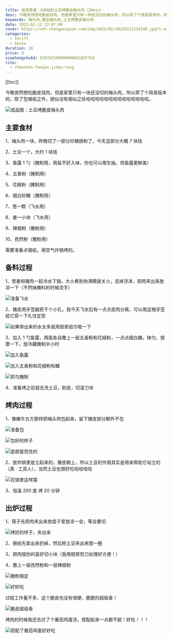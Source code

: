 ```yaml
---
title: 省钱菜谱：8块钱的土豆烤脆皮梅头肉（20min）
desc: 今晚突然想吃脆皮烧肉，但是家里只有一块还没切的梅头肉，所以弄了个简易版本的，除了包锡纸之外，貌似没有相似之处哈哈哈哈哈哈哈哈哈哈哈哈哈哈。
keywords: 梅头肉,脆皮梅头肉,土豆烤脆皮梅头肉
date: 2022-02-12 22:07:00
cover: https://cdn.chengpeiquan.com/img/2022/02/20220213234248.jpg?x-oss-process=image/interlace,1
categories:
  - thrift
  - bento
duration: 20
price: 8
xiaohongshuId: 6207bf29000000002103ff54
cite:
  - chaoshan-fanqie-jidan-tang
---
```


[[toc]]

今晚突然想吃脆皮烧肉，但是家里只有一块还没切的梅头肉，所以弄了个简易版本的，除了包锡纸之外，貌似没有相似之处哈哈哈哈哈哈哈哈哈哈哈哈哈哈。

![成品图：土豆烤脆皮梅头肉](https://cdn.chengpeiquan.com/img/2022/02/20220213234004.jpg?x-oss-process=image/interlace,1)

## 主要食材

1、梅头肉一块，昨晚切了一部分炒猪肠粉了，今天这部分大概 7 块钱

2、土豆一个，大约 1 块钱

3、鱼露 1 勺（腌制用，用盐不好入味，你也可以用生抽，但鱼露更鲜美）

4、五香粉（腌制用）

5、花椒粉（腌制用）

6、细白砂糖（腌制用）

7、葱一颗（飞水用）

8、姜一小块（飞水用）

9、辣椒粉（撒粉用）

10、孜然粉（撒粉用）

需要准备点锡纸，用空气炸锅烤的。

## 备料过程

1、葱姜和猪肉一起冷水下锅，大火煮到快沸腾就关火，去掉浮沫，把肉夹出来放凉一下（不然抹腌料的时候烫手）

![准备飞水](https://cdn.chengpeiquan.com/img/2022/02/20220213233953.jpg?x-oss-process=image/interlace,1)

2、猪皮用牙签戳若干个小孔，我今天飞水后有一点点皮肉分离，可以用这根牙签给它穿一下扎住定型

![如果带出来的水太多就用厨房纸巾吸一下](https://cdn.chengpeiquan.com/img/2022/02/20220213233954.jpg?x-oss-process=image/interlace,1)

3、加入 1 勺鱼露，两面各自撒上一层五香粉和花椒粉，一点点细白糖，抹匀，按摩一下，放冷藏腌制半小时

![加入鱼露](https://cdn.chengpeiquan.com/img/2022/02/20220213233955.jpg?x-oss-process=image/interlace,1)

![加入五香粉和花椒粉和糖](https://cdn.chengpeiquan.com/img/2022/02/20220213233956.jpg?x-oss-process=image/interlace,1)

![抓匀腌制](https://cdn.chengpeiquan.com/img/2022/02/20220213233957.jpg?x-oss-process=image/interlace,1)

4、准备烤之前就去洗土豆，削皮，切滚刀块

## 烤肉过程

1、像嫩牛五方那样把梅头肉包起来，留下猪皮部分朝外不包

![准备包](https://cdn.chengpeiquan.com/img/2022/02/20220213233958.jpg?x-oss-process=image/interlace,1)

![包好的样子](https://cdn.chengpeiquan.com/img/2022/02/20220213233959.jpg?x-oss-process=image/interlace,1)

![底部是兜住的](https://cdn.chengpeiquan.com/img/2022/02/20220213234000.jpg?x-oss-process=image/interlace,1)

2、放炸锅里是立起来的，猪皮朝上，所以土豆的作用其实是用来帮助它站立的（真 · 工具人），当然土豆也很好吃哈哈哈哈

![在锅里这样摆](https://cdn.chengpeiquan.com/img/2022/02/20220213234001.jpg?x-oss-process=image/interlace,1)

3、恒温 200 度 烤 20 分钟

## 出炉过程

1、筷子先把肉夹出来放盘子里放凉一会，等会要切

![烤好的样子，夹出来](https://cdn.chengpeiquan.com/img/2022/02/20220213234002.jpg?x-oss-process=image/interlace,1)

2、锡纸先拿出来扔掉，然后把土豆夹出来围一圈

3、把肉按你的喜好切小块（我用厨房剪刀处理好方便！）

4、撒上一层孜然粉和一层辣椒粉

![撒粉搞定](https://cdn.chengpeiquan.com/img/2022/02/20220213234003.jpg?x-oss-process=image/interlace,1)

![好好吃](https://cdn.chengpeiquan.com/img/2022/02/20220213234005.jpg?x-oss-process=image/interlace,1)

过程工作量不多，这个脆皮也没有很硬，脆脆的超级香！

![脆皮超级香](https://cdn.chengpeiquan.com/img/2022/02/20220213234006.jpg?x-oss-process=image/interlace,1)

烤肉的时候我还去炒了个番茄鸡蛋汤，搭配起来一点都不腻！好吃！！！

![搭配了番茄鸡蛋好好吃](https://cdn.chengpeiquan.com/img/2022/02/20220213234007.jpg?x-oss-process=image/interlace,1)
